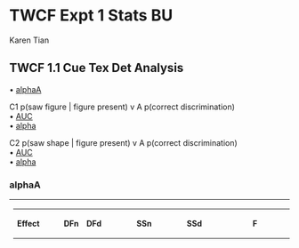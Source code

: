 TWCF Expt 1 Stats BU
================
Karen Tian

## TWCF 1.1 Cue Tex Det Analysis

• [alphaA](#alphaa)

C1 p(saw figure | figure present) v A p(correct discrimination)  
• [AUC](#auc-of-c1va)  
• [alpha](#fitted-alpha-of-C1)

C2 p(saw shape | figure present) v A p(correct discrimination)  
• [AUC](#auc-ofc2va)  
•
[alpha](#fitted-alpha-of-C2)

### alphaA

<table class="kable_wrapper">

<tbody>

<tr>

<td>

<table>

<thead>

<tr>

<th style="text-align:left;">

Effect

</th>

<th style="text-align:right;">

DFn

</th>

<th style="text-align:right;">

DFd

</th>

<th style="text-align:right;">

SSn

</th>

<th style="text-align:right;">

SSd

</th>

<th style="text-align:right;">

F

</th>

<th style="text-align:right;">

p

</th>

<th style="text-align:left;">

p\<.05

</th>

<th style="text-align:right;">

ges

</th>

</tr>

</thead>

<tbody>

<tr>

<td style="text-align:left;">

(Intercept)

</td>

<td style="text-align:right;">

1

</td>

<td style="text-align:right;">

28

</td>

<td style="text-align:right;">

3.6549688

</td>

<td style="text-align:right;">

1.1876782

</td>

<td style="text-align:right;">

86.1673889

</td>

<td style="text-align:right;">

0.0000000

</td>

<td style="text-align:left;">

  - 
    
    </td>
    
    <td style="text-align:right;">
    
    0.7033191
    
    </td>
    
    </tr>
    
    <tr>
    
    <td style="text-align:left;">
    
    site
    
    </td>
    
    <td style="text-align:right;">
    
    1
    
    </td>
    
    <td style="text-align:right;">
    
    28
    
    </td>
    
    <td style="text-align:right;">
    
    0.0550586
    
    </td>
    
    <td style="text-align:right;">
    
    1.1876782
    
    </td>
    
    <td style="text-align:right;">
    
    1.2980299
    
    </td>
    
    <td style="text-align:right;">
    
    0.2642268
    
    </td>
    
    <td style="text-align:left;">
    
    </td>
    
    <td style="text-align:right;">
    
    0.0344799
    
    </td>
    
    </tr>
    
    <tr>
    
    <td style="text-align:left;">
    
    att
    
    </td>
    
    <td style="text-align:right;">
    
    2
    
    </td>
    
    <td style="text-align:right;">
    
    56
    
    </td>
    
    <td style="text-align:right;">
    
    0.1010821
    
    </td>
    
    <td style="text-align:right;">
    
    0.3540961
    
    </td>
    
    <td style="text-align:right;">
    
    7.9930277
    
    </td>
    
    <td style="text-align:right;">
    
    0.0008837
    
    </td>
    
    <td style="text-align:left;">
    
      - 
        
        </td>
        
        <td style="text-align:right;">
        
        0.0615283
        
        </td>
        
        </tr>
        
        <tr>
        
        <td style="text-align:left;">
        
        site:att
        
        </td>
        
        <td style="text-align:right;">
        
        2
        
        </td>
        
        <td style="text-align:right;">
        
        56
        
        </td>
        
        <td style="text-align:right;">
        
        0.0066442
        
        </td>
        
        <td style="text-align:right;">
        
        0.3540961
        
        </td>
        
        <td style="text-align:right;">
        
        0.5253898
        
        </td>
        
        <td style="text-align:right;">
        
        0.5942106
        
        </td>
        
        <td style="text-align:left;">
        
        </td>
        
        <td style="text-align:right;">
        
        0.0042910
        
        </td>
        
        </tr>
        
        </tbody>
        
        </table>

</td>

<td>

<table>

<thead>

<tr>

<th style="text-align:left;">

</th>

<th style="text-align:left;">

Effect

</th>

<th style="text-align:right;">

W

</th>

<th style="text-align:right;">

p

</th>

<th style="text-align:left;">

p\<.05

</th>

</tr>

</thead>

<tbody>

<tr>

<td style="text-align:left;">

3

</td>

<td style="text-align:left;">

att

</td>

<td style="text-align:right;">

0.7236877

</td>

<td style="text-align:right;">

0.012704

</td>

<td style="text-align:left;">

  - 
    
    </td>
    
    </tr>
    
    <tr>
    
    <td style="text-align:left;">
    
    4
    
    </td>
    
    <td style="text-align:left;">
    
    site:att
    
    </td>
    
    <td style="text-align:right;">
    
    0.7236877
    
    </td>
    
    <td style="text-align:right;">
    
    0.012704
    
    </td>
    
    <td style="text-align:left;">
    
      - 
        
        </td>
        
        </tr>
        
        </tbody>
        
        </table>

</td>

<td>

<table>

<thead>

<tr>

<th style="text-align:left;">

</th>

<th style="text-align:left;">

Effect

</th>

<th style="text-align:right;">

GGe

</th>

<th style="text-align:right;">

p\[GG\]

</th>

<th style="text-align:left;">

p\[GG\]\<.05

</th>

<th style="text-align:right;">

HFe

</th>

<th style="text-align:right;">

p\[HF\]

</th>

<th style="text-align:left;">

p\[HF\]\<.05

</th>

</tr>

</thead>

<tbody>

<tr>

<td style="text-align:left;">

3

</td>

<td style="text-align:left;">

att

</td>

<td style="text-align:right;">

0.7835073

</td>

<td style="text-align:right;">

0.0023508

</td>

<td style="text-align:left;">

  - 
    
    </td>
    
    <td style="text-align:right;">
    
    0.8217653
    
    </td>
    
    <td style="text-align:right;">
    
    0.0019763
    
    </td>
    
    <td style="text-align:left;">
    
      - 
        
        </td>
        
        </tr>
        
        <tr>
        
        <td style="text-align:left;">
        
        4
        
        </td>
        
        <td style="text-align:left;">
        
        site:att
        
        </td>
        
        <td style="text-align:right;">
        
        0.7835073
        
        </td>
        
        <td style="text-align:right;">
        
        0.5515507
        
        </td>
        
        <td style="text-align:left;">
        
        </td>
        
        <td style="text-align:right;">
        
        0.8217653
        
        </td>
        
        <td style="text-align:right;">
        
        0.5598461
        
        </td>
        
        <td style="text-align:left;">
        
        </td>
        
        </tr>
        
        </tbody>
        
        </table>

</td>

</tr>

</tbody>

</table>

<table>

<thead>

<tr>

<th style="text-align:left;">

att

</th>

<th style="text-align:right;">

mean

</th>

<th style="text-align:right;">

sd

</th>

<th style="text-align:right;">

sem

</th>

</tr>

</thead>

<tbody>

<tr>

<td style="text-align:left;">

\-1

</td>

<td style="text-align:right;">

0.2449536

</td>

<td style="text-align:right;">

0.1709618

</td>

<td style="text-align:right;">

0.0312132

</td>

</tr>

<tr>

<td style="text-align:left;">

0

</td>

<td style="text-align:right;">

0.1962341

</td>

<td style="text-align:right;">

0.1229493

</td>

<td style="text-align:right;">

0.0224474

</td>

</tr>

<tr>

<td style="text-align:left;">

1

</td>

<td style="text-align:right;">

0.1633757

</td>

<td style="text-align:right;">

0.1046321

</td>

<td style="text-align:right;">

0.0191031

</td>

</tr>

</tbody>

</table>

    ## [1] FALSE

<img src="twcf_expt1.1_stats_files/figure-gfm/alphaA-1.png" style="display: block; margin: auto auto auto 0;" />

### AUC of C1vA

<table class="kable_wrapper">

<tbody>

<tr>

<td>

<table>

<thead>

<tr>

<th style="text-align:left;">

Effect

</th>

<th style="text-align:right;">

DFn

</th>

<th style="text-align:right;">

DFd

</th>

<th style="text-align:right;">

SSn

</th>

<th style="text-align:right;">

SSd

</th>

<th style="text-align:right;">

F

</th>

<th style="text-align:right;">

p

</th>

<th style="text-align:left;">

p\<.05

</th>

<th style="text-align:right;">

ges

</th>

</tr>

</thead>

<tbody>

<tr>

<td style="text-align:left;">

(Intercept)

</td>

<td style="text-align:right;">

1

</td>

<td style="text-align:right;">

28

</td>

<td style="text-align:right;">

3.7696494

</td>

<td style="text-align:right;">

0.5110291

</td>

<td style="text-align:right;">

206.544379

</td>

<td style="text-align:right;">

0.0000000

</td>

<td style="text-align:left;">

  - 
    
    </td>
    
    <td style="text-align:right;">
    
    0.8664165
    
    </td>
    
    </tr>
    
    <tr>
    
    <td style="text-align:left;">
    
    site
    
    </td>
    
    <td style="text-align:right;">
    
    1
    
    </td>
    
    <td style="text-align:right;">
    
    28
    
    </td>
    
    <td style="text-align:right;">
    
    0.0322862
    
    </td>
    
    <td style="text-align:right;">
    
    0.5110291
    
    </td>
    
    <td style="text-align:right;">
    
    1.769005
    
    </td>
    
    <td style="text-align:right;">
    
    0.1942384
    
    </td>
    
    <td style="text-align:left;">
    
    </td>
    
    <td style="text-align:right;">
    
    0.0526272
    
    </td>
    
    </tr>
    
    <tr>
    
    <td style="text-align:left;">
    
    att
    
    </td>
    
    <td style="text-align:right;">
    
    2
    
    </td>
    
    <td style="text-align:right;">
    
    56
    
    </td>
    
    <td style="text-align:right;">
    
    0.0396851
    
    </td>
    
    <td style="text-align:right;">
    
    0.0701729
    
    </td>
    
    <td style="text-align:right;">
    
    15.834915
    
    </td>
    
    <td style="text-align:right;">
    
    0.0000035
    
    </td>
    
    <td style="text-align:left;">
    
      - 
        
        </td>
        
        <td style="text-align:right;">
        
        0.0639167
        
        </td>
        
        </tr>
        
        <tr>
        
        <td style="text-align:left;">
        
        site:att
        
        </td>
        
        <td style="text-align:right;">
        
        2
        
        </td>
        
        <td style="text-align:right;">
        
        56
        
        </td>
        
        <td style="text-align:right;">
        
        0.0025910
        
        </td>
        
        <td style="text-align:right;">
        
        0.0701729
        
        </td>
        
        <td style="text-align:right;">
        
        1.033832
        
        </td>
        
        <td style="text-align:right;">
        
        0.3623286
        
        </td>
        
        <td style="text-align:left;">
        
        </td>
        
        <td style="text-align:right;">
        
        0.0044382
        
        </td>
        
        </tr>
        
        </tbody>
        
        </table>

</td>

<td>

<table>

<thead>

<tr>

<th style="text-align:left;">

</th>

<th style="text-align:left;">

Effect

</th>

<th style="text-align:right;">

W

</th>

<th style="text-align:right;">

p

</th>

<th style="text-align:left;">

p\<.05

</th>

</tr>

</thead>

<tbody>

<tr>

<td style="text-align:left;">

3

</td>

<td style="text-align:left;">

att

</td>

<td style="text-align:right;">

0.9842141

</td>

<td style="text-align:right;">

0.8066951

</td>

<td style="text-align:left;">

</td>

</tr>

<tr>

<td style="text-align:left;">

4

</td>

<td style="text-align:left;">

site:att

</td>

<td style="text-align:right;">

0.9842141

</td>

<td style="text-align:right;">

0.8066951

</td>

<td style="text-align:left;">

</td>

</tr>

</tbody>

</table>

</td>

<td>

<table>

<thead>

<tr>

<th style="text-align:left;">

</th>

<th style="text-align:left;">

Effect

</th>

<th style="text-align:right;">

GGe

</th>

<th style="text-align:right;">

p\[GG\]

</th>

<th style="text-align:left;">

p\[GG\]\<.05

</th>

<th style="text-align:right;">

HFe

</th>

<th style="text-align:right;">

p\[HF\]

</th>

<th style="text-align:left;">

p\[HF\]\<.05

</th>

</tr>

</thead>

<tbody>

<tr>

<td style="text-align:left;">

3

</td>

<td style="text-align:left;">

att

</td>

<td style="text-align:right;">

0.9844594

</td>

<td style="text-align:right;">

0.0000041

</td>

<td style="text-align:left;">

  - 
    
    </td>
    
    <td style="text-align:right;">
    
    1.058324
    
    </td>
    
    <td style="text-align:right;">
    
    0.0000035
    
    </td>
    
    <td style="text-align:left;">
    
      - 
        
        </td>
        
        </tr>
        
        <tr>
        
        <td style="text-align:left;">
        
        4
        
        </td>
        
        <td style="text-align:left;">
        
        site:att
        
        </td>
        
        <td style="text-align:right;">
        
        0.9844594
        
        </td>
        
        <td style="text-align:right;">
        
        0.3614771
        
        </td>
        
        <td style="text-align:left;">
        
        </td>
        
        <td style="text-align:right;">
        
        1.058324
        
        </td>
        
        <td style="text-align:right;">
        
        0.3623286
        
        </td>
        
        <td style="text-align:left;">
        
        </td>
        
        </tr>
        
        </tbody>
        
        </table>

</td>

</tr>

</tbody>

</table>

<table>

<thead>

<tr>

<th style="text-align:left;">

att

</th>

<th style="text-align:right;">

mean

</th>

<th style="text-align:right;">

sd

</th>

<th style="text-align:right;">

sem

</th>

</tr>

</thead>

<tbody>

<tr>

<td style="text-align:left;">

\-1

</td>

<td style="text-align:right;">

0.2320212

</td>

<td style="text-align:right;">

0.0842665

</td>

<td style="text-align:right;">

0.0153849

</td>

</tr>

<tr>

<td style="text-align:left;">

0

</td>

<td style="text-align:right;">

0.2009701

</td>

<td style="text-align:right;">

0.0832015

</td>

<td style="text-align:right;">

0.0151905

</td>

</tr>

<tr>

<td style="text-align:left;">

1

</td>

<td style="text-align:right;">

0.1809834

</td>

<td style="text-align:right;">

0.0849751

</td>

<td style="text-align:right;">

0.0155143

</td>

</tr>

</tbody>

</table>

    ## [1] FALSE

<img src="twcf_expt1.1_stats_files/figure-gfm/AUC_C1-1.png" style="display: block; margin: auto auto auto 0;" />

### fitted alpha of C1

<table class="kable_wrapper">

<tbody>

<tr>

<td>

<table>

<thead>

<tr>

<th style="text-align:left;">

Effect

</th>

<th style="text-align:right;">

DFn

</th>

<th style="text-align:right;">

DFd

</th>

<th style="text-align:right;">

SSn

</th>

<th style="text-align:right;">

SSd

</th>

<th style="text-align:right;">

F

</th>

<th style="text-align:right;">

p

</th>

<th style="text-align:left;">

p\<.05

</th>

<th style="text-align:right;">

ges

</th>

</tr>

</thead>

<tbody>

<tr>

<td style="text-align:left;">

(Intercept)

</td>

<td style="text-align:right;">

1

</td>

<td style="text-align:right;">

28

</td>

<td style="text-align:right;">

1.8479899

</td>

<td style="text-align:right;">

0.5441363

</td>

<td style="text-align:right;">

95.0932968

</td>

<td style="text-align:right;">

0.0000000

</td>

<td style="text-align:left;">

  - 
    
    </td>
    
    <td style="text-align:right;">
    
    0.7392059
    
    </td>
    
    </tr>
    
    <tr>
    
    <td style="text-align:left;">
    
    site
    
    </td>
    
    <td style="text-align:right;">
    
    1
    
    </td>
    
    <td style="text-align:right;">
    
    28
    
    </td>
    
    <td style="text-align:right;">
    
    0.0080193
    
    </td>
    
    <td style="text-align:right;">
    
    0.5441363
    
    </td>
    
    <td style="text-align:right;">
    
    0.4126543
    
    </td>
    
    <td style="text-align:right;">
    
    0.5258507
    
    </td>
    
    <td style="text-align:left;">
    
    </td>
    
    <td style="text-align:right;">
    
    0.0121505
    
    </td>
    
    </tr>
    
    <tr>
    
    <td style="text-align:left;">
    
    att
    
    </td>
    
    <td style="text-align:right;">
    
    2
    
    </td>
    
    <td style="text-align:right;">
    
    56
    
    </td>
    
    <td style="text-align:right;">
    
    0.0006283
    
    </td>
    
    <td style="text-align:right;">
    
    0.1078400
    
    </td>
    
    <td style="text-align:right;">
    
    0.1631297
    
    </td>
    
    <td style="text-align:right;">
    
    0.8498832
    
    </td>
    
    <td style="text-align:left;">
    
    </td>
    
    <td style="text-align:right;">
    
    0.0009627
    
    </td>
    
    </tr>
    
    <tr>
    
    <td style="text-align:left;">
    
    site:att
    
    </td>
    
    <td style="text-align:right;">
    
    2
    
    </td>
    
    <td style="text-align:right;">
    
    56
    
    </td>
    
    <td style="text-align:right;">
    
    0.0033344
    
    </td>
    
    <td style="text-align:right;">
    
    0.1078400
    
    </td>
    
    <td style="text-align:right;">
    
    0.8657552
    
    </td>
    
    <td style="text-align:right;">
    
    0.4262879
    
    </td>
    
    <td style="text-align:left;">
    
    </td>
    
    <td style="text-align:right;">
    
    0.0050883
    
    </td>
    
    </tr>
    
    </tbody>
    
    </table>

</td>

<td>

<table>

<thead>

<tr>

<th style="text-align:left;">

</th>

<th style="text-align:left;">

Effect

</th>

<th style="text-align:right;">

W

</th>

<th style="text-align:right;">

p

</th>

<th style="text-align:left;">

p\<.05

</th>

</tr>

</thead>

<tbody>

<tr>

<td style="text-align:left;">

3

</td>

<td style="text-align:left;">

att

</td>

<td style="text-align:right;">

0.5046342

</td>

<td style="text-align:right;">

9.78e-05

</td>

<td style="text-align:left;">

  - 
    
    </td>
    
    </tr>
    
    <tr>
    
    <td style="text-align:left;">
    
    4
    
    </td>
    
    <td style="text-align:left;">
    
    site:att
    
    </td>
    
    <td style="text-align:right;">
    
    0.5046342
    
    </td>
    
    <td style="text-align:right;">
    
    9.78e-05
    
    </td>
    
    <td style="text-align:left;">
    
      - 
        
        </td>
        
        </tr>
        
        </tbody>
        
        </table>

</td>

<td>

<table>

<thead>

<tr>

<th style="text-align:left;">

</th>

<th style="text-align:left;">

Effect

</th>

<th style="text-align:right;">

GGe

</th>

<th style="text-align:right;">

p\[GG\]

</th>

<th style="text-align:left;">

p\[GG\]\<.05

</th>

<th style="text-align:right;">

HFe

</th>

<th style="text-align:right;">

p\[HF\]

</th>

<th style="text-align:left;">

p\[HF\]\<.05

</th>

</tr>

</thead>

<tbody>

<tr>

<td style="text-align:left;">

3

</td>

<td style="text-align:left;">

att

</td>

<td style="text-align:right;">

0.6687327

</td>

<td style="text-align:right;">

0.7607432

</td>

<td style="text-align:left;">

</td>

<td style="text-align:right;">

0.6898537

</td>

<td style="text-align:right;">

0.7681124

</td>

<td style="text-align:left;">

</td>

</tr>

<tr>

<td style="text-align:left;">

4

</td>

<td style="text-align:left;">

site:att

</td>

<td style="text-align:right;">

0.6687327

</td>

<td style="text-align:right;">

0.3886498

</td>

<td style="text-align:left;">

</td>

<td style="text-align:right;">

0.6898537

</td>

<td style="text-align:right;">

0.3916371

</td>

<td style="text-align:left;">

</td>

</tr>

</tbody>

</table>

</td>

</tr>

</tbody>

</table>

<table>

<thead>

<tr>

<th style="text-align:left;">

att

</th>

<th style="text-align:right;">

mean

</th>

<th style="text-align:right;">

sd

</th>

<th style="text-align:right;">

sem

</th>

</tr>

</thead>

<tbody>

<tr>

<td style="text-align:left;">

\-1

</td>

<td style="text-align:right;">

0.1425528

</td>

<td style="text-align:right;">

0.0567913

</td>

<td style="text-align:right;">

0.0103686

</td>

</tr>

<tr>

<td style="text-align:left;">

0

</td>

<td style="text-align:right;">

0.1468365

</td>

<td style="text-align:right;">

0.1164458

</td>

<td style="text-align:right;">

0.0212600

</td>

</tr>

<tr>

<td style="text-align:left;">

1

</td>

<td style="text-align:right;">

0.1404932

</td>

<td style="text-align:right;">

0.0780294

</td>

<td style="text-align:right;">

0.0142461

</td>

</tr>

</tbody>

</table>

    ## [1] FALSE

<img src="twcf_expt1.1_stats_files/figure-gfm/alphaC1-1.png" style="display: block; margin: auto auto auto 0;" />

### AUC of C2vA

<table class="kable_wrapper">

<tbody>

<tr>

<td>

<table>

<thead>

<tr>

<th style="text-align:left;">

Effect

</th>

<th style="text-align:right;">

DFn

</th>

<th style="text-align:right;">

DFd

</th>

<th style="text-align:right;">

SSn

</th>

<th style="text-align:right;">

SSd

</th>

<th style="text-align:right;">

F

</th>

<th style="text-align:right;">

p

</th>

<th style="text-align:left;">

p\<.05

</th>

<th style="text-align:right;">

ges

</th>

</tr>

</thead>

<tbody>

<tr>

<td style="text-align:left;">

(Intercept)

</td>

<td style="text-align:right;">

1

</td>

<td style="text-align:right;">

28

</td>

<td style="text-align:right;">

0.9374372

</td>

<td style="text-align:right;">

0.4156040

</td>

<td style="text-align:right;">

63.1568502

</td>

<td style="text-align:right;">

0.0000000

</td>

<td style="text-align:left;">

  - 
    
    </td>
    
    <td style="text-align:right;">
    
    0.6748068
    
    </td>
    
    </tr>
    
    <tr>
    
    <td style="text-align:left;">
    
    site
    
    </td>
    
    <td style="text-align:right;">
    
    1
    
    </td>
    
    <td style="text-align:right;">
    
    28
    
    </td>
    
    <td style="text-align:right;">
    
    0.0169581
    
    </td>
    
    <td style="text-align:right;">
    
    0.4156040
    
    </td>
    
    <td style="text-align:right;">
    
    1.1424964
    
    </td>
    
    <td style="text-align:right;">
    
    0.2942541
    
    </td>
    
    <td style="text-align:left;">
    
    </td>
    
    <td style="text-align:right;">
    
    0.0361800
    
    </td>
    
    </tr>
    
    <tr>
    
    <td style="text-align:left;">
    
    att
    
    </td>
    
    <td style="text-align:right;">
    
    2
    
    </td>
    
    <td style="text-align:right;">
    
    56
    
    </td>
    
    <td style="text-align:right;">
    
    0.0068061
    
    </td>
    
    <td style="text-align:right;">
    
    0.0361522
    
    </td>
    
    <td style="text-align:right;">
    
    5.2713306
    
    </td>
    
    <td style="text-align:right;">
    
    0.0079884
    
    </td>
    
    <td style="text-align:left;">
    
      - 
        
        </td>
        
        <td style="text-align:right;">
        
        0.0148422
        
        </td>
        
        </tr>
        
        <tr>
        
        <td style="text-align:left;">
        
        site:att
        
        </td>
        
        <td style="text-align:right;">
        
        2
        
        </td>
        
        <td style="text-align:right;">
        
        56
        
        </td>
        
        <td style="text-align:right;">
        
        0.0009275
        
        </td>
        
        <td style="text-align:right;">
        
        0.0361522
        
        </td>
        
        <td style="text-align:right;">
        
        0.7183556
        
        </td>
        
        <td style="text-align:right;">
        
        0.4919908
        
        </td>
        
        <td style="text-align:left;">
        
        </td>
        
        <td style="text-align:right;">
        
        0.0020489
        
        </td>
        
        </tr>
        
        </tbody>
        
        </table>

</td>

<td>

<table>

<thead>

<tr>

<th style="text-align:left;">

</th>

<th style="text-align:left;">

Effect

</th>

<th style="text-align:right;">

W

</th>

<th style="text-align:right;">

p

</th>

<th style="text-align:left;">

p\<.05

</th>

</tr>

</thead>

<tbody>

<tr>

<td style="text-align:left;">

3

</td>

<td style="text-align:left;">

att

</td>

<td style="text-align:right;">

0.8788922

</td>

<td style="text-align:right;">

0.1750373

</td>

<td style="text-align:left;">

</td>

</tr>

<tr>

<td style="text-align:left;">

4

</td>

<td style="text-align:left;">

site:att

</td>

<td style="text-align:right;">

0.8788922

</td>

<td style="text-align:right;">

0.1750373

</td>

<td style="text-align:left;">

</td>

</tr>

</tbody>

</table>

</td>

<td>

<table>

<thead>

<tr>

<th style="text-align:left;">

</th>

<th style="text-align:left;">

Effect

</th>

<th style="text-align:right;">

GGe

</th>

<th style="text-align:right;">

p\[GG\]

</th>

<th style="text-align:left;">

p\[GG\]\<.05

</th>

<th style="text-align:right;">

HFe

</th>

<th style="text-align:right;">

p\[HF\]

</th>

<th style="text-align:left;">

p\[HF\]\<.05

</th>

</tr>

</thead>

<tbody>

<tr>

<td style="text-align:left;">

3

</td>

<td style="text-align:left;">

att

</td>

<td style="text-align:right;">

0.8919749

</td>

<td style="text-align:right;">

0.0105699

</td>

<td style="text-align:left;">

  - 
    
    </td>
    
    <td style="text-align:right;">
    
    0.9485514
    
    </td>
    
    <td style="text-align:right;">
    
    0.0091267
    
    </td>
    
    <td style="text-align:left;">
    
      - 
        
        </td>
        
        </tr>
        
        <tr>
        
        <td style="text-align:left;">
        
        4
        
        </td>
        
        <td style="text-align:left;">
        
        site:att
        
        </td>
        
        <td style="text-align:right;">
        
        0.8919749
        
        </td>
        
        <td style="text-align:right;">
        
        0.4774684
        
        </td>
        
        <td style="text-align:left;">
        
        </td>
        
        <td style="text-align:right;">
        
        0.9485514
        
        </td>
        
        <td style="text-align:right;">
        
        0.4852794
        
        </td>
        
        <td style="text-align:left;">
        
        </td>
        
        </tr>
        
        </tbody>
        
        </table>

</td>

</tr>

</tbody>

</table>

<table>

<thead>

<tr>

<th style="text-align:left;">

att

</th>

<th style="text-align:right;">

mean

</th>

<th style="text-align:right;">

sd

</th>

<th style="text-align:right;">

sem

</th>

</tr>

</thead>

<tbody>

<tr>

<td style="text-align:left;">

\-1

</td>

<td style="text-align:right;">

0.1128707

</td>

<td style="text-align:right;">

0.0777618

</td>

<td style="text-align:right;">

0.0141973

</td>

</tr>

<tr>

<td style="text-align:left;">

0

</td>

<td style="text-align:right;">

0.1017279

</td>

<td style="text-align:right;">

0.0688585

</td>

<td style="text-align:right;">

0.0125718

</td>

</tr>

<tr>

<td style="text-align:left;">

1

</td>

<td style="text-align:right;">

0.0915773

</td>

<td style="text-align:right;">

0.0735266

</td>

<td style="text-align:right;">

0.0134241

</td>

</tr>

</tbody>

</table>

    ## [1] FALSE

<img src="twcf_expt1.1_stats_files/figure-gfm/AUC_C2-1.png" style="display: block; margin: auto auto auto 0;" />

### fitted alpha of C2

<table class="kable_wrapper">

<tbody>

<tr>

<td>

<table>

<thead>

<tr>

<th style="text-align:left;">

Effect

</th>

<th style="text-align:right;">

DFn

</th>

<th style="text-align:right;">

DFd

</th>

<th style="text-align:right;">

SSn

</th>

<th style="text-align:right;">

SSd

</th>

<th style="text-align:right;">

F

</th>

<th style="text-align:right;">

p

</th>

<th style="text-align:left;">

p\<.05

</th>

<th style="text-align:right;">

ges

</th>

</tr>

</thead>

<tbody>

<tr>

<td style="text-align:left;">

(Intercept)

</td>

<td style="text-align:right;">

1

</td>

<td style="text-align:right;">

28

</td>

<td style="text-align:right;">

5.5104945

</td>

<td style="text-align:right;">

3.467822

</td>

<td style="text-align:right;">

44.4930122

</td>

<td style="text-align:right;">

0.0000003

</td>

<td style="text-align:left;">

  - 
    
    </td>
    
    <td style="text-align:right;">
    
    0.4632618
    
    </td>
    
    </tr>
    
    <tr>
    
    <td style="text-align:left;">
    
    site
    
    </td>
    
    <td style="text-align:right;">
    
    1
    
    </td>
    
    <td style="text-align:right;">
    
    28
    
    </td>
    
    <td style="text-align:right;">
    
    0.0049426
    
    </td>
    
    <td style="text-align:right;">
    
    3.467822
    
    </td>
    
    <td style="text-align:right;">
    
    0.0399076
    
    </td>
    
    <td style="text-align:right;">
    
    0.8431051
    
    </td>
    
    <td style="text-align:left;">
    
    </td>
    
    <td style="text-align:right;">
    
    0.0007736
    
    </td>
    
    </tr>
    
    <tr>
    
    <td style="text-align:left;">
    
    att
    
    </td>
    
    <td style="text-align:right;">
    
    2
    
    </td>
    
    <td style="text-align:right;">
    
    56
    
    </td>
    
    <td style="text-align:right;">
    
    0.1775800
    
    </td>
    
    <td style="text-align:right;">
    
    2.916674
    
    </td>
    
    <td style="text-align:right;">
    
    1.7047637
    
    </td>
    
    <td style="text-align:right;">
    
    0.1911147
    
    </td>
    
    <td style="text-align:left;">
    
    </td>
    
    <td style="text-align:right;">
    
    0.0270616
    
    </td>
    
    </tr>
    
    <tr>
    
    <td style="text-align:left;">
    
    site:att
    
    </td>
    
    <td style="text-align:right;">
    
    2
    
    </td>
    
    <td style="text-align:right;">
    
    56
    
    </td>
    
    <td style="text-align:right;">
    
    0.1481814
    
    </td>
    
    <td style="text-align:right;">
    
    2.916674
    
    </td>
    
    <td style="text-align:right;">
    
    1.4225381
    
    </td>
    
    <td style="text-align:right;">
    
    0.2496785
    
    </td>
    
    <td style="text-align:left;">
    
    </td>
    
    <td style="text-align:right;">
    
    0.0226831
    
    </td>
    
    </tr>
    
    </tbody>
    
    </table>

</td>

<td>

<table>

<thead>

<tr>

<th style="text-align:left;">

</th>

<th style="text-align:left;">

Effect

</th>

<th style="text-align:right;">

W

</th>

<th style="text-align:right;">

p

</th>

<th style="text-align:left;">

p\<.05

</th>

</tr>

</thead>

<tbody>

<tr>

<td style="text-align:left;">

3

</td>

<td style="text-align:left;">

att

</td>

<td style="text-align:right;">

0.0231087

</td>

<td style="text-align:right;">

0

</td>

<td style="text-align:left;">

  - 
    
    </td>
    
    </tr>
    
    <tr>
    
    <td style="text-align:left;">
    
    4
    
    </td>
    
    <td style="text-align:left;">
    
    site:att
    
    </td>
    
    <td style="text-align:right;">
    
    0.0231087
    
    </td>
    
    <td style="text-align:right;">
    
    0
    
    </td>
    
    <td style="text-align:left;">
    
      - 
        
        </td>
        
        </tr>
        
        </tbody>
        
        </table>

</td>

<td>

<table>

<thead>

<tr>

<th style="text-align:left;">

</th>

<th style="text-align:left;">

Effect

</th>

<th style="text-align:right;">

GGe

</th>

<th style="text-align:right;">

p\[GG\]

</th>

<th style="text-align:left;">

p\[GG\]\<.05

</th>

<th style="text-align:right;">

HFe

</th>

<th style="text-align:right;">

p\[HF\]

</th>

<th style="text-align:left;">

p\[HF\]\<.05

</th>

</tr>

</thead>

<tbody>

<tr>

<td style="text-align:left;">

3

</td>

<td style="text-align:left;">

att

</td>

<td style="text-align:right;">

0.5058447

</td>

<td style="text-align:right;">

0.2023243

</td>

<td style="text-align:left;">

</td>

<td style="text-align:right;">

0.5064969

</td>

<td style="text-align:right;">

0.2023274

</td>

<td style="text-align:left;">

</td>

</tr>

<tr>

<td style="text-align:left;">

4

</td>

<td style="text-align:left;">

site:att

</td>

<td style="text-align:right;">

0.5058447

</td>

<td style="text-align:right;">

0.2433022

</td>

<td style="text-align:left;">

</td>

<td style="text-align:right;">

0.5064969

</td>

<td style="text-align:right;">

0.2433358

</td>

<td style="text-align:left;">

</td>

</tr>

</tbody>

</table>

</td>

</tr>

</tbody>

</table>

<table>

<thead>

<tr>

<th style="text-align:left;">

att

</th>

<th style="text-align:right;">

mean

</th>

<th style="text-align:right;">

sd

</th>

<th style="text-align:right;">

sem

</th>

</tr>

</thead>

<tbody>

<tr>

<td style="text-align:left;">

\-1

</td>

<td style="text-align:right;">

0.3095501

</td>

<td style="text-align:right;">

0.4410647

</td>

<td style="text-align:right;">

0.0805270

</td>

</tr>

<tr>

<td style="text-align:left;">

0

</td>

<td style="text-align:right;">

0.2245518

</td>

<td style="text-align:right;">

0.1340051

</td>

<td style="text-align:right;">

0.0244659

</td>

</tr>

<tr>

<td style="text-align:left;">

1

</td>

<td style="text-align:right;">

0.2082252

</td>

<td style="text-align:right;">

0.1137531

</td>

<td style="text-align:right;">

0.0207684

</td>

</tr>

</tbody>

</table>

    ## [1] FALSE

<img src="twcf_expt1.1_stats_files/figure-gfm/alphaC2-1.png" style="display: block; margin: auto auto auto 0;" />
